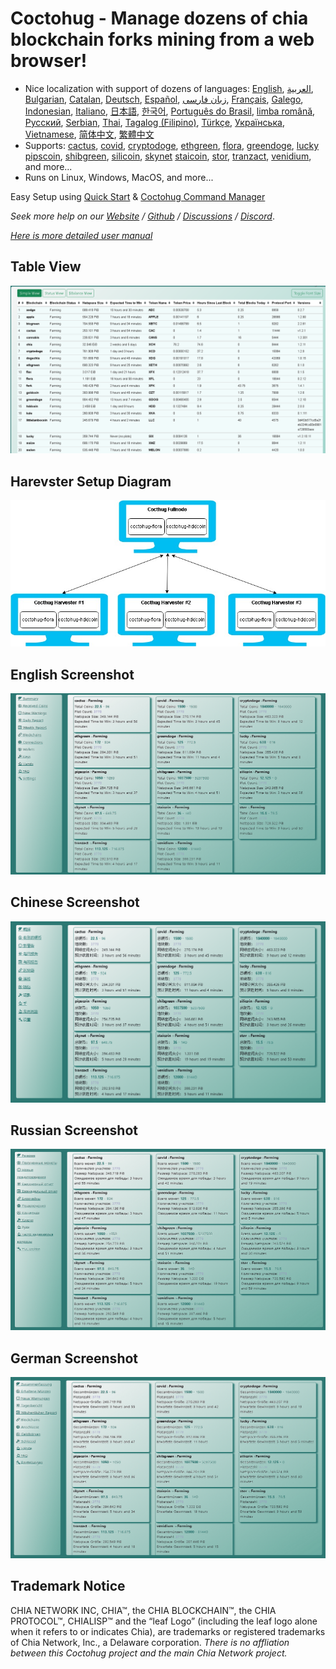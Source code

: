 # Coctohug - Manage dozens of chia blockchain forks  mining from a web browser!
- Nice localization with support of dozens of languages: [English](./readme_en.md), [العربية](./readme_ar.md), [Bulgarian](./readme_bg.md), [Catalan](./readme_ca.md), [Deutsch](./readme_de.md), [Español](./readme_es.md), [زبان فارسی](./readme_fa.md), [Français](./readme_fr.md), [Galego](./readme_gl.md), [Indonesian](./readme_id.md), [Italiano](./readme_it.md), [日本語](./readme_ja.md), [한국어](./readme_ko.md), [Português do Brasil](./readme_pt.md), [limba română](./readme_ro.md), [Русский](./readme_ru.md), [Serbian](./readme_sr.md), [Thai](./readme_th.md), [Tagalog (Filipino)](./readme_tl.md), [Türkçe](./readme_tr.md), [Українська](./readme_uk.md), [Vietnamese](./readme_vi.md), [简体中文](./readme_zh-CN.md), [繁體中文](./readme_zh-TW.md)
- Supports: [cactus](https://github.com/raingggg/coctohug-cactus), [covid](https://github.com/raingggg/coctohug-covid), [cryptodoge](https://github.com/raingggg/coctohug-cryptodoge), [ethgreen](https://github.com/raingggg/coctohug-ethgreen), [flora](https://github.com/raingggg/coctohug-flora), [greendoge](https://github.com/raingggg/coctohug-greendoge), [lucky](https://github.com/raingggg/coctohug-lucky) [pipscoin](https://github.com/raingggg/coctohug-pipscoin), [shibgreen](https://github.com/raingggg/coctohug-shibgreen), [silicoin](https://github.com/raingggg/coctohug-silicoin), [skynet](https://github.com/raingggg/coctohug-skynet) [staicoin](https://github.com/raingggg/coctohug-staicoin), [stor](https://github.com/raingggg/coctohug-stor), [tranzact](https://github.com/raingggg/coctohug-tranzact), [venidium](https://github.com/raingggg/coctohug-venidium), and more...
- Runs on Linux, Windows, MacOS, and more...

Easy Setup using [Quick Start](https://www.coctohug.xyz/) & [Coctohug Command Manager](../ccm/ccm_en.md)

*Seek more help on our [Website](https://www.coctohug.xyz/) / [Github](https://github.com/raingggg/coctohug) / [Discussions](https://github.com/raingggg/coctohug/discussions) / [Discord](https://discord.com/invite/RcVpCw3ef7)*.

*[Here is more detailed user manual](../wiki/wiki_en.md)*


## Table View
![Table View](../../images/coctohug-table_view-min.png)

## Harevster Setup Diagram
![Harvester](../../images/coctohug-harvester-min.jpg)

## English Screenshot
![English](../../images/coctohug-summary-en-min.png)

## Chinese Screenshot
![Chinese](../../images/coctohug-summary-cn-min.png)

## Russian Screenshot
![Russian](../../images/coctohug-summary-russian-min.png)

## German Screenshot
![German](../../images/coctohug-summary-german-min.png)

## Trademark Notice
CHIA NETWORK INC, CHIA™, the CHIA BLOCKCHAIN™, the CHIA PROTOCOL™, CHIALISP™ and the “leaf Logo” (including the leaf logo alone when it refers to or indicates Chia), are trademarks or registered trademarks of Chia Network, Inc., a Delaware corporation. *There is no affliation between this Coctohug project and the main Chia Network project.*
